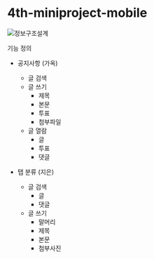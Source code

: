 # 4th-miniproject-mobile

![정보구조설계](./img/structure.jpeg)


기능 정의
   - 공지사항 (가옥)
     - 글 검색
     - 글 쓰기
       - 제목
       - 본문
       - 투표
       - 첨부파일
     - 글 열람
       - 글
       - 투표
       - 댓글
       
  - 탭 분류 (지은)
     - 글 검색
       - 글
       - 댓글
     - 글 쓰기
       - 말머리
       - 제목
       - 본문
       - 첨부사진

